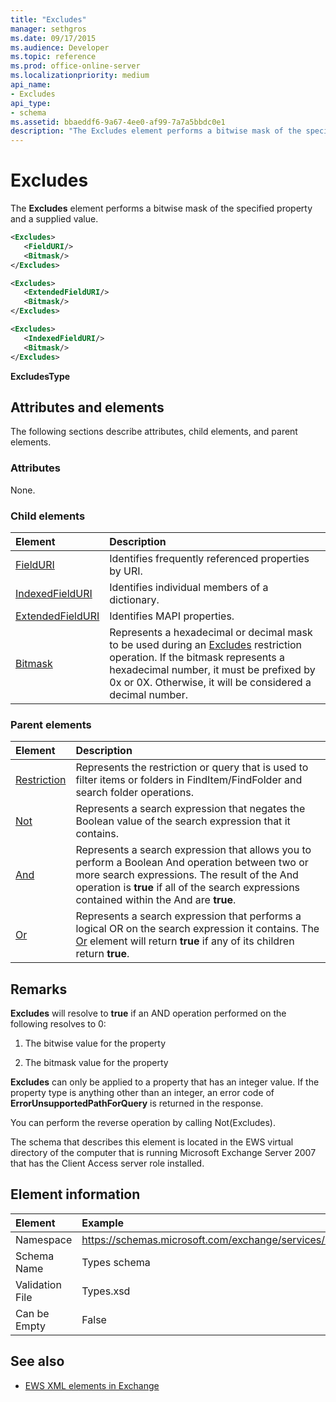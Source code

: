```yaml
---
title: "Excludes"
manager: sethgros
ms.date: 09/17/2015
ms.audience: Developer
ms.topic: reference
ms.prod: office-online-server
ms.localizationpriority: medium
api_name:
- Excludes
api_type:
- schema
ms.assetid: bbaeddf6-9a67-4ee0-af99-7a7a5bbdc0e1
description: "The Excludes element performs a bitwise mask of the specified property and a supplied value."
---
```


# Excludes

The **Excludes** element performs a bitwise mask of the specified property and a supplied value. 
  
```xml
<Excludes>
   <FieldURI/>
   <Bitmask/>
</Excludes>
```

```xml
<Excludes>
   <ExtendedFieldURI/> 
   <Bitmask/>
</Excludes>
```

```xml
<Excludes>
   <IndexedFieldURI/> 
   <Bitmask/>
</Excludes>
```

**ExcludesType**

## Attributes and elements

The following sections describe attributes, child elements, and parent elements.
  
### Attributes

None.
  
### Child elements

|**Element**|**Description**|
|:-----|:-----|
|[FieldURI](fielduri.md) <br/> |Identifies frequently referenced properties by URI.  <br/> |
|[IndexedFieldURI](indexedfielduri.md) <br/> |Identifies individual members of a dictionary.  <br/> |
|[ExtendedFieldURI](extendedfielduri.md) <br/> |Identifies MAPI properties.  <br/> |
|[Bitmask](bitmask.md) <br/> |Represents a hexadecimal or decimal mask to be used during an [Excludes](excludes.md) restriction operation. If the bitmask represents a hexadecimal number, it must be prefixed by 0x or 0X. Otherwise, it will be considered a decimal number.  <br/> |
   
### Parent elements

|**Element**|**Description**|
|:-----|:-----|
|[Restriction](restriction.md) <br/> |Represents the restriction or query that is used to filter items or folders in FindItem/FindFolder and search folder operations.  <br/> |
|[Not](not.md) <br/> |Represents a search expression that negates the Boolean value of the search expression that it contains.  <br/> |
|[And](and.md) <br/> |Represents a search expression that allows you to perform a Boolean And operation between two or more search expressions. The result of the And operation is **true** if all of the search expressions contained within the And are **true**.  <br/> |
|[Or](or.md) <br/> |Represents a search expression that performs a logical OR on the search expression it contains. The [Or](or.md) element will return **true** if any of its children return **true**.  <br/> |
   
## Remarks

**Excludes** will resolve to **true** if an AND operation performed on the following resolves to 0: 
  
1. The bitwise value for the property
    
2. The bitmask value for the property
    
**Excludes** can only be applied to a property that has an integer value. If the property type is anything other than an integer, an error code of **ErrorUnsupportedPathForQuery** is returned in the response. 
  
You can perform the reverse operation by calling Not(Excludes).
  
The schema that describes this element is located in the EWS virtual directory of the computer that is running Microsoft Exchange Server 2007 that has the Client Access server role installed.
  
## Element information

| Element | Example |
|:-----|:-----|
|Namespace  <br/> |https://schemas.microsoft.com/exchange/services/2006/types  <br/> |
|Schema Name  <br/> |Types schema  <br/> |
|Validation File  <br/> |Types.xsd  <br/> |
|Can be Empty  <br/> |False  <br/> |
   
## See also

- [EWS XML elements in Exchange](ews-xml-elements-in-exchange.md)


